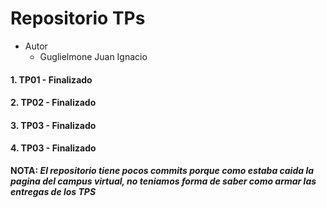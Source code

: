 # Repositorio TPs

* Autor
    * Guglielmone Juan Ignacio

#### 1. TP01 - Finalizado
#### 2. TP02 - Finalizado
#### 3. TP03 - Finalizado
#### 4. TP03 - Finalizado

**NOTA: _El repositorio tiene pocos commits porque como estaba caida la pagina del campus virtual, no teniamos forma de saber como armar las entregas de los TPS_**

